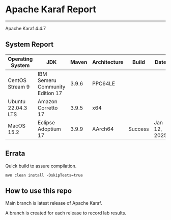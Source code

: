 # Apache Karaf Report
--- 

Apache Karaf 4.4.7

## System Report

| Operating System    | JDK       | Maven | Architecture | Build | Date  | Notes |
|---------------------|-----------|-------|--------------|-------|-------|-------|
| CentOS Stream 9     | IBM Semeru Community Edition 17   | 3.9.6 | PPC64LE      |  | |  |
| Ubuntu 22.04.3 LTS  | Amazon Corretto 17   | 3.9.5 | x64      |  |  |  |
| MacOS 15.2  | Eclipse Adoptium 17   | 3.9.9 | AArch64      | Success | Jan 12, 2025 |  |



## Errata


Quick build to assure compilation. 
```
mvn clean install -DskipTests=true
```

## How to use this repo

Main branch is latest release of Apache Karaf.

A branch is created for each release to record lab results.
